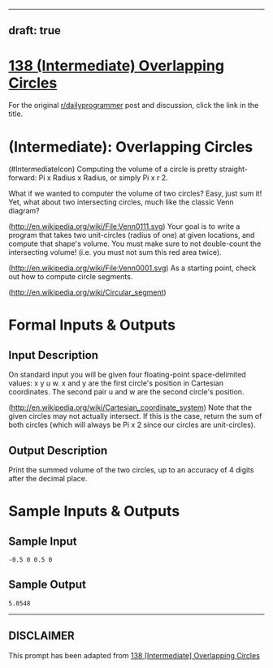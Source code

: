 ---
draft: true
----

# [138 (Intermediate) Overlapping Circles](https://www.reddit.com/r/dailyprogrammer/comments/1s6484/120513_challenge_138_intermediate_overlapping/)

For the original [r/dailyprogrammer](https://www.reddit.com/r/dailyprogrammer/) post and discussion, click the link in the title.

#  (Intermediate): Overlapping Circles
(#IntermediateIcon)
Computing the volume of a circle is pretty straight-forward: Pi x Radius x Radius, or simply Pi x r 2.

What if we wanted to computer the volume of two circles? Easy, just sum it! Yet, what about two intersecting circles, much like the classic Venn diagram?

(http://en.wikipedia.org/wiki/File:Venn0111.svg)
Your goal is to write a program that takes two unit-circles (radius of one) at given locations, and compute that shape's volume. You must make sure to not double-count the intersecting volume! (i.e. you must not sum this red area twice).

(http://en.wikipedia.org/wiki/File:Venn0001.svg)
As a starting point, check out how to compute circle segments.

(http://en.wikipedia.org/wiki/Circular_segment)
# Formal Inputs & Outputs
## Input Description
On standard input you will be given four floating-point space-delimited values: x y u w. x and y are the first circle's position in Cartesian coordinates. The second pair u and w are the second circle's position.

(http://en.wikipedia.org/wiki/Cartesian_coordinate_system)
Note that the given circles may not actually intersect. If this is the case, return the sum of both circles (which will always be Pi x 2 since our circles are unit-circles).

## Output Description
Print the summed volume of the two circles, up to an accuracy of 4 digits after the decimal place.

# Sample Inputs & Outputs
## Sample Input

```
-0.5 0 0.5 0
```
## Sample Output

```
5.0548
```

----
## **DISCLAIMER**
This prompt has been adapted from [138 [Intermediate] Overlapping Circles](https://www.reddit.com/r/dailyprogrammer/comments/1s6484/120513_challenge_138_intermediate_overlapping/
)
